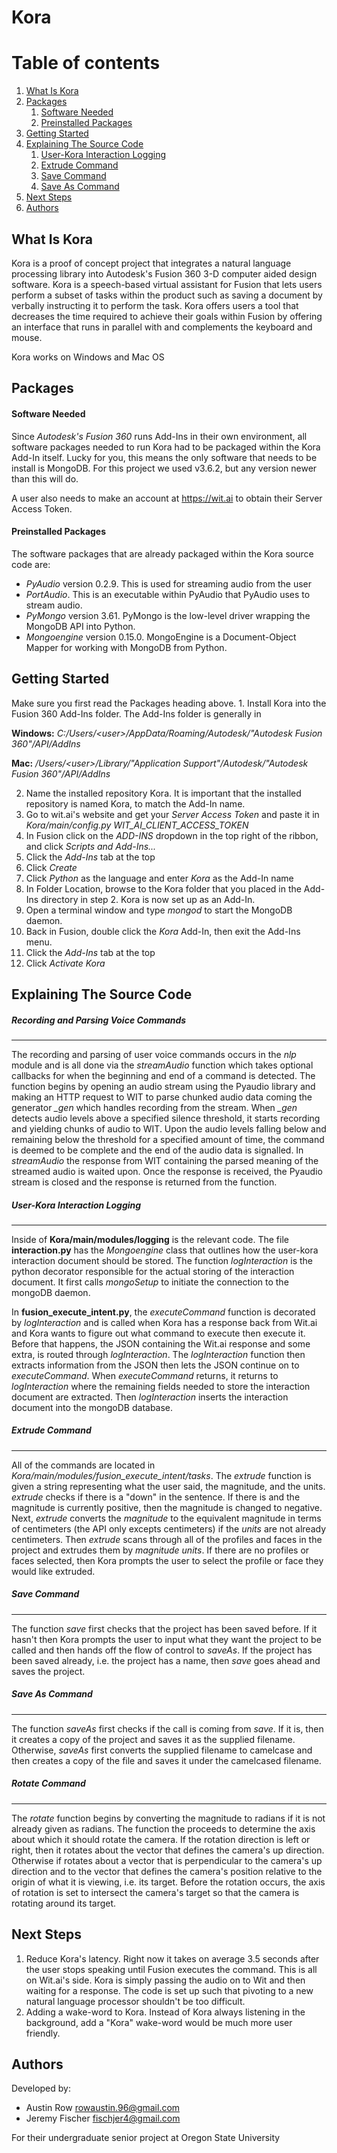 # Kora

# Table of contents
1. [What Is Kora](#whatIsKora)
2. [Packages](#packages)
    1. [Software Needed](#softwareNeeded)
    2. [Preinstalled Packages](#preinstalledPackages)
4. [Getting Started](#gettingStarted)
5. [Explaining The Source Code](#sourceCode)
    1. [User-Kora Interaction Logging](#interactionLogging)
    2. [Extrude Command](#extrudeCmd)  
    3. [Save Command](#saveCmd)  
    4. [Save As Command](#saveAsCmd)  
6. [Next Steps](#nextSteps)
7. [Authors](#authors)

<a name="whatIsKora"></a>
## What Is Kora
Kora is a proof of concept project that integrates a natural language processing library into Autodesk's Fusion 360 3-D computer aided design software.
Kora is a speech-based virtual assistant for Fusion that lets users perform a subset of tasks within the product such as saving a document by verbally instructing it to perform the task.
Kora offers users a tool that decreases the time required to achieve their goals within Fusion by offering an interface that runs in parallel with and complements the keyboard and mouse.

Kora works on Windows and Mac OS

<a name="packages"></a>
## Packages

  <a name="softwareNeeded"></a>
  #### Software Needed
  Since _Autodesk's Fusion 360_ runs Add-Ins in their own environment, all software packages needed to run Kora had to be packaged within the Kora Add-In itself.
  Lucky for you, this means the only software that needs to be install is MongoDB.
  For this project we used v3.6.2, but any version newer than this will do.

  A user also needs to make an account at https://wit.ai to obtain their Server Access Token.

  <a name="preinstalledPackages"></a>
  #### Preinstalled Packages
  The software packages that are already packaged within the Kora source code are:
  - _PyAudio_ version 0.2.9. This is used for streaming audio from the user
  - _PortAudio_. This is an executable within PyAudio that PyAudio uses to stream audio.
  - _PyMongo_ version 3.61. PyMongo is the low-level driver wrapping the MongoDB API into Python.
  - _Mongoengine_ version 0.15.0. MongoEngine is a Document-Object Mapper for working with MongoDB from Python.




<a name="gettingStarted"></a>
## Getting Started
  Make sure you first read the Packages heading above.
  1.
    Install Kora into the Fusion 360 Add-Ins folder.
    The Add-Ins folder is generally in

  **Windows:**
  *C:/Users/<user\>/AppData/Roaming/Autodesk/"Autodesk Fusion 360"/API/AddIns*

  **Mac:**
  */Users/<user\>/Library/"Application Support"/Autodesk/"Autodesk Fusion 360"/API/AddIns*

  2. Name the installed repository Kora. It is important that the installed repository is named Kora, to match the Add-In name.
  3. Go to wit.ai's website and get your *Server Access Token* and paste it in *Kora/main/config.py WIT\_AI\_CLIENT\_ACCESS\_TOKEN*
  3. In Fusion click on the _ADD-INS_ dropdown in the top right of the ribbon, and click _Scripts and Add-Ins..._
  4. Click the _Add-Ins_ tab at the top
  5. Click _Create_
  6. Click _Python_ as the language and enter _Kora_ as the Add-In name
  7. In Folder Location, browse to the Kora folder that you placed in the Add-Ins directory in step 2. Kora is now set up as an Add-In.
  8. Open a terminal window and type _mongod_ to start the MongoDB daemon.
  9. Back in Fusion, double click the _Kora_ Add-In, then exit the Add-Ins menu.
  9. Click the _Add-Ins_ tab at the top
  10. Click _Activate Kora_

<a name="sourceCode"></a>
## Explaining The Source Code

<a name="nlp"></a>
##### Recording and Parsing Voice Commands
***
The recording and parsing of user voice commands occurs in the *nlp* module and is all done via the *streamAudio* function which takes optional callbacks for when the beginning and end of a command is detected.
The function begins by opening an audio stream using the Pyaudio library and making an HTTP request to WIT to parse chunked audio data coming the generator *_gen* which handles recording from the stream.
When *\_gen* detects audio levels above a specified silence threshold, it starts recording and yielding chunks of audio to WIT.
Upon the audio levels falling below and remaining below the threshold for a specified amount of time, the command is deemed to be complete and the end of the audio data is signalled.
In *streamAudio* the response from WIT containing the parsed meaning of the streamed audio is waited upon.
Once the response is received, the Pyaudio stream is closed and the response is returned from the function.

<a name="interactionLogging"></a>
##### User-Kora Interaction Logging
***
Inside of **Kora/main/modules/logging** is the relevant code.
The file **interaction.py** has the *Mongoengine* class that outlines how the user-kora interaction document should be stored. The function *logInteraction* is the python decorator responsible for the actual storing of the interaction document. It first calls *mongoSetup* to initiate the connection to the mongoDB daemon.

In **fusion\_execute\_intent.py**, the *executeCommand* function is decorated by *logInteraction* and is called when Kora has a response back from Wit.ai and Kora wants to figure out what command to execute then execute it. Before that happens, the JSON containing the Wit.ai response and some extra, is routed through *logInteraction*. The *logInteraction* function then extracts information from the JSON then lets the JSON continue on to *executeCommand*. When *executeCommand* returns, it returns to *logInteraction* where the remaining fields needed to store the interaction document are extracted.
Then *logInteraction* inserts the interaction document into the mongoDB database.

<a name="extrudeCmd"></a>
##### Extrude Command
***
All of the commands are located in *Kora/main/modules/fusion\_execute\_intent/tasks*. The *extrude* function is given a string representing what the user said, the magnitude, and the units.
*extrude* checks if there is a "down" in the sentence. If there is and the magnitude is currently positive, then the magnitude is changed to negative. Next, *extrude* converts the *magnitude* to the equivalent magnitude in terms of centimeters (the API only excepts centimeters) if the *units* are not already centimeters.
Then *extrude* scans through all of the profiles and faces in the project and extrudes them by *magnitude units*. If there are no profiles or faces selected, then Kora prompts the user to select the profile or face they would like extruded.

<a name="saveCmd"></a>
##### Save Command
***
The function *save* first checks that the project has been saved before. If it hasn't then Kora prompts the user to input what they want the project to be called and then hands off the flow of control to *saveAs*. If the project has been saved already, i.e. the project has a name, then *save* goes ahead and saves the project.

<a name="saveAsCmd"></a>
##### Save As Command
***
The function *saveAs* first checks if the call is coming from *save*. If it is, then it creates a copy of the project and saves it as the supplied filename. Otherwise, *saveAs* first converts the supplied filename to camelcase and then creates a copy of the file and saves it under the camelcased filename.

<a name="rotateCmd"></a>
##### Rotate Command
***
The *rotate* function begins by converting the magnitude to radians if it is not already given as radians.
The function the proceeds to determine the axis about which it should rotate the camera.
If the rotation direction is left or right, then it rotates about the vector that defines the camera's up direction.
Otherwise if rotates about a vector that is perpendicular to the camera's up direction and to the vector that defines the camera's position relative to the origin of what it is viewing, i.e. its target.
Before the rotation occurs, the axis of rotation is set to intersect the camera's target so that the camera is rotating around its target.




<a name="nextSteps"></a>
## Next Steps
1. Reduce Kora's latency. Right now it takes on average 3.5 seconds after the user stops speaking until Fusion executes the command. This is all on Wit.ai's side. Kora is simply passing the audio on to Wit and then waiting for a response. The code is set up such that pivoting to a new natural language processor shouldn't be too difficult.
2. Adding a wake-word to Kora. Instead of Kora always listening in the background, add a "Kora" wake-word would be much more user friendly.



<a name="authors"></a>
## Authors
Developed by:
- Austin Row rowaustin.96@gmail.com
- Jeremy Fischer fischjer4@gmail.com

For their undergraduate senior project at Oregon State University
